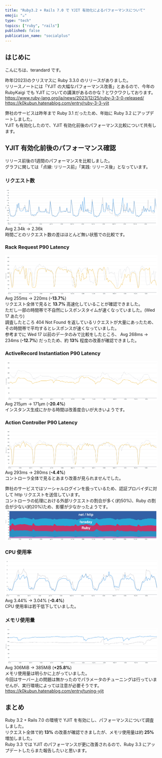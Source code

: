 ```yaml
---
title: "Ruby3.2 + Rails 7.0 で YJIT 有効化によるパフォーマンスについて"
emoji: "☕"
type: "tech"
topics: ["ruby", "rails"]
published: false
publication_name: "socialplus"
---
```

## はじめに
こんにちは、terandard です。  

昨年(2023)のクリスマスに Ruby 3.3.0 のリリースがありました。  
リリースノートには「YJIT の大幅なパフォーマンス改善」とあるので、今年の RubyKaigi でも YJIT についての講演があるのかな？とワクワクしております。    
https://www.ruby-lang.org/ja/news/2023/12/25/ruby-3-3-0-released/
https://k0kubun.hatenablog.com/entry/ruby-3-3-yjit

弊社のサービスは昨年まで Ruby 3.1 だったため、年始に Ruby 3.2 にアップデートしました。  
YJIT も有効化したので、YJIT 有効化前後のパフォーマンス比較について共有します。


## YJIT 有効化前後のパフォーマンス確認
リリース前後の1週間のパフォーマンスを比較しました。  
グラフに関しては「点線: リリース前」「実践: リリース後」となっています。  

### リクエスト数
![](/images/ruby_3_2_yjit/request.png)
Avg 2.34k → 2.36k  
時間ごとのリクエスト数の差はほとんど無い状態での比較です。

### Rack Request P90 Latency
![](/images/ruby_3_2_yjit/rack_request_p90_latency.png)
Avg 255ms → 220ms (**-13.7%**)  
リクエスト全体で見ると **13.7%** 高速化していることが確認できました。  
ただし一部の時間帯で不自然にレスポンスタイムが速くなっていました。(Wed 17 あたり)  
調査したところ 404 Not Found を返しているリクエストが大量にあったため、その時間帯で平均するとレスポンスが速くなっていました。  
参考までに Wed 17 以前のデータのみで比較をしたところ、 Avg 268ms → 234ms (**-12.7%**) だったため、約 **13%** 程度の改善が確認できました。

### ActiveRecord Instantiation P90 Latency
![](/images/ruby_3_2_yjit/active_record_instantiation_p90_latency.png)
Avg 215μm → 171μm (**-20.4%**)  
インスタンス生成にかかる時間は改善度合いが大きいようです。  

### Action Controller P90 Latency
![](/images/ruby_3_2_yjit/action_controller_p90_latency.png)
Avg 293ms → 280ms (**-4.4%**)  
コントローラ全体で見るとあまり改善が見られませんでした。  

弊社のサービスではソーシャルログインを扱っているため、認証プロバイダに対して http リクエストを送信しています。  
コントローラの処理における外部リクエストの割合が多く(約50%)、Ruby の割合が少ない(約20%)ため、影響が少なかったようです。
![](/images/ruby_3_2_yjit/time_spent_in_controller.png)

### CPU 使用率
![](/images/ruby_3_2_yjit/cpu_utilization.png)
Avg 3.44% → 3.04% (**-0.4%**)  
CPU 使用率は若干低下していました。  

### メモリ使用量
![](/images/ruby_3_2_yjit/memory_usage.png)
Avg 306MiB → 385MiB (**+25.8%**)  
メモリ使用量は明らかに上がっていました。  
今回はサーバー上の問題は無かったのでパラメータのチューニングは行っていませんが、実行環境によっては注意が必要そうです。  
https://k0kubun.hatenablog.com/entry/tuning-yjit

## まとめ
Ruby 3.2 + Rails 7.0 の環境で YJIT を有効にし、パフォーマンスについて調査しました。  
リクエスト全体で約 **13%** の改善が確認できましたが、メモリ使用量は約 **25%** 増加しました。  
Ruby 3.3 では YJIT のパフォーマンスが更に改善されるので、Ruby 3.3 にアップデートしたらまた報告したいと思います。  
